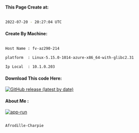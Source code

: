 
   
#### This Page Create at:

```bash

2022-07-20 - 20:27:04 UTC

```

#### Create By Machine:

```bash

Host Name : fv-az290-214

platform  : Linux-5.15.0-1014-azure-x86_64-with-glibc2.31

Ip Local  : 10.1.0.203

```
#### Download This code Here:

[![GitHub release (latest by date)](https://img.shields.io/github/v/release/Afrodille-Charpie/App-Run-1?style=for-the-badge&label=Download)](https://github.com/Afrodille-Charpie/App-Run-1/releases) 

</p> 

#### About Me :

[![app-run](https://github.com/Afrodille-Charpie/App-Run-1/actions/workflows/app-run.yml/badge.svg)](https://github.com/Afrodille-Charpie/App-Run-1/actions/workflows/app-run.yml)

```bash

Afrodille-Charpie

```

